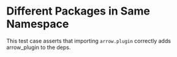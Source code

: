 # Different Packages in Same Namespace

This test case asserts that
importing `arrow.plugin` correctly adds arrow_plugin to the deps.